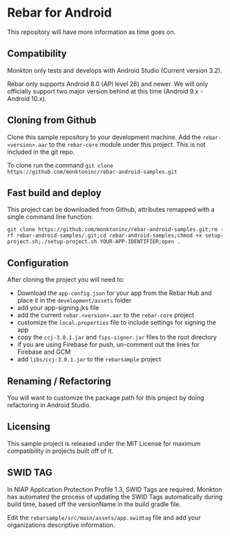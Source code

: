 # Rebar for Android

This repository will have more information as time goes on.

## Compatibility 

Monkton only tests and develops with Android Studio (Current version 3.2).

Rebar only supports Android 8.0 (API level 26) and newer.
We will only officially support two major version behind at this time (Android 9.x - Android 10.x).

## Cloning from Github

Clone this sample repository to your development machine.
Add the `rebar-<version>.aar` to the `rebar-core` module under this project.
This is not included in the git repo.

To clone run the command `git clone https://github.com/monktoninc/rebar-android-samples.git`

## Fast build and deploy

This project can be downloaded from Github, attributes remapped with a single command line function: 

`git clone https://github.com/monktoninc/rebar-android-samples.git;rm -rf rebar-android-samples/.git;cd rebar-android-samples;chmod +x setup-project.sh;./setup-project.sh YOUR-APP-IDENTIFIER;open .`

## Configuration

After cloning the project you will need to:

* Download the `app-config.json` for your app from the Rebar Hub and place it in the `development/assets` folder
* add your app-signing.jks file
* add the current `rebar.<version>.aar` to the `rebar-core` project
* customize the `local.properties` file to include settings for signing the app
* copy the `ccj-3.0.1.jar` and `fips-signer.jar` files to the root directory
* if you are using Firebase for push, un-comment out the lines for Firebase and GCM
* add `libs/ccj-3.0.1.jar` to the `rebarsample` project

## Renaming / Refactoring

You will want to customize the package path for this project by doing refactoring in Android Studio.

## Licensing

This sample project is released under the MIT License for maximum compatibility in projects built off of it.

## SWID TAG

In NIAP Application Protection Profile 1.3, SWID Tags are required. Monkton has automated the process
of updating the SWID Tags automatically during build time, based off the versionName in the build
gradle file.

Edit the `rebarsample/src/main/assets/app.swidtag` file and add your organizations descriptive information.

